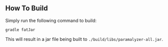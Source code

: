 ## How To Build
Simply run the following command to build:
```
gradle fatJar
```
This will result in a jar file being built to `./build/libs/paramalyzer-all.jar`.
